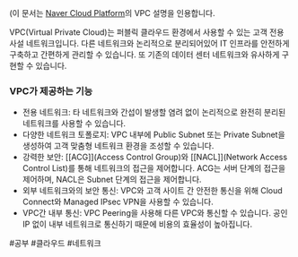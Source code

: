 (이 문서는 [Naver Cloud Platform](https://guide.ncloud-docs.com/docs/networking-vpc-vpcoverview)의 VPC 설명을 인용합니다. 


VPC(Virtual Private Cloud)는 퍼블릭 클라우드 환경에서 사용할 수 있는 고객 전용 사설 네트워크입니다. 다른 네트워크와 논리적으로 분리되어있어 IT 인프라를 안전하게 구축하고 간편하게 관리할 수 있습니다. 또 기존의 데이터 센터 네트워크와 유사하게 구현할 수 있습니다.


### VPC가 제공하는 기능
+ 전용 네트워크: 타 네트워크와 간섭이 발생할 염려 없이 논리적으로 완전히 분리된 네트워크를 사용할 수 있습니다.
+ 다양한 네트워크 토폴로지: VPC 내부에 Public Subnet 또는 Private Subnet을 생성하여 고객 맞춤형 네트워크 환경을 조성할 수 있습니다.
+ 강력한 보안: [[ACG]](Access Control Group)와 [[NACL]](Network Access Control List)를 통해 네트워크의 접근을 제어합니다. ACG는 서버 단계의 접근을 제어하며, NACL은 Subnet 단계의 접근을 제어합니다.
+ 외부 네트워크와의 보안 통신: VPC와 고객 사이트 간 안전한 통신을 위해 Cloud Connect와 Managed IPsec VPN을 사용할 수 있습니다.
+ VPC간 내부 통신: VPC Peering을 사용해 다른 VPC와 통신할 수 있습니다. 공인 IP 없이 내부 네트워크로 통신하기 때문에 비용의 효율성이 높아집니다.

#공부 #클라우드 #네트워크